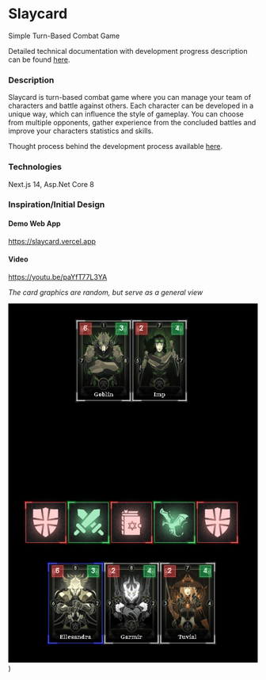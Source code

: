 # Slaycard

Simple Turn-Based Combat Game

Detailed technical documentation with development progress description can be found [here](https://github.com/netspie/slaycard-docs).

### Description

Slaycard is turn-based combat game where you can manage your team of characters and battle against others. Each character can be developed in a unique way, which can influence the style of gameplay. You can choose from multiple opponents, gather experience from the concluded battles and improve your characters statistics and skills.

Thought process behind the development process available [here](https://medium.com/@netspie/building-a-highly-scalable-turn-based-combat-game-bd8117236364 ).

### Technologies
Next.js 14, Asp.Net Core 8

### Inspiration/Initial Design

#### Demo Web App 

https://slaycard.vercel.app

#### Video
https://youtu.be/paYfT77L3YA

*The card graphics are random, but serve as a general view*  
  
![img](https://github.com/netspie/slaycard-docs/blob/main/img/demo/demo-img.png))
